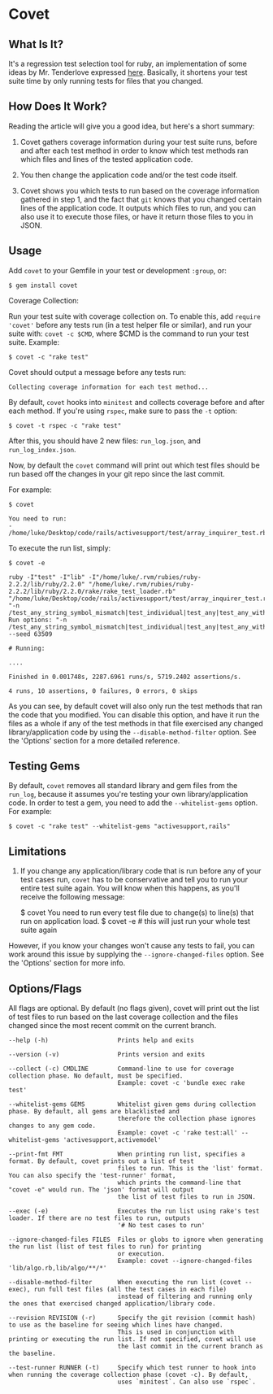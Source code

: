 Covet
=====

What Is It?
-----------

It's a regression test selection tool for ruby, an implementation
of some ideas by Mr. Tenderlove expressed
[here](http://tenderlovemaking.com/2015/02/13/predicting-test-failues.html).
Basically, it shortens your test suite time by only running tests for files that you changed.

How Does It Work?
-----------------

Reading the article will give you a good idea, but here's a short summary:

1) Covet gathers coverage information during your test suite runs, before and after
each test method in order to know which test methods ran which files and lines of the tested
application code.

2) You then change the application code and/or the test code itself.

3) Covet shows you which tests to run based on the coverage information
gathered in step 1, and the fact that `git` knows that you changed
certain lines of the application code. It outputs which files to run, and
you can also use it to execute those files, or have it return those files to you
in JSON.

Usage
-----

Add `covet` to your Gemfile in your test or development `:group`, or:

    $ gem install covet

Coverage Collection:

Run your test suite with coverage collection on. To enable this,
add `require 'covet'` before any tests run (in a test helper file or similar),
and run your suite with: `covet -c $CMD`, where $CMD is the command to run your
test suite. Example:

    $ covet -c "rake test"

Covet should output a message before any tests run:

    Collecting coverage information for each test method...

By default, `covet` hooks into `minitest` and collects coverage before
and after each method. If you're using `rspec`, make sure to pass the `-t`
option:

    $ covet -t rspec -c "rake test"

After this, you should have 2 new files: `run_log.json`, and
`run_log_index.json`.

Now, by default the `covet` command will print out which test
files should be run based off the changes in your git repo since
the last commit.

For example:

    $ covet

    You need to run:
    - /home/luke/Desktop/code/rails/activesupport/test/array_inquirer_test.rb

To execute the run list, simply:

    $ covet -e

    ruby -I"test" -I"lib" -I"/home/luke/.rvm/rubies/ruby-2.2.2/lib/ruby/2.2.0" "/home/luke/.rvm/rubies/ruby-2.2.2/lib/ruby/2.2.0/rake/rake_test_loader.rb" "/home/luke/Desktop/code/rails/activesupport/test/array_inquirer_test.rb" "-n /test_any_string_symbol_mismatch|test_individual|test_any|test_any_with_block/"
    Run options: "-n /test_any_string_symbol_mismatch|test_individual|test_any|test_any_with_block/" --seed 63509

    # Running:

    ....

    Finished in 0.001748s, 2287.6961 runs/s, 5719.2402 assertions/s.

    4 runs, 10 assertions, 0 failures, 0 errors, 0 skips

As you can see, by default covet will also only run the test methods that ran
the code that you modified. You can disable this option, and have it run the
files as a whole if any of the test methods in that file exercised any
changed library/application code by using the `--disable-method-filter`
option. See the 'Options' section for a more detailed reference.

Testing Gems
------------

By default, `covet` removes all standard library and gem files from the `run_log`, because
it assumes you're testing your own library/application code. In order to test a gem, you need to add the
`--whitelist-gems` option. For example:

    $ covet -c "rake test" --whitelist-gems "activesupport,rails"

Limitations
-----------

1) If you change any application/library code that is run before any of your test
cases run, `covet` has to be conservative and tell you to run your entire test
suite again. You will know when this happens, as you'll receive the following
message:


    $ covet
    You need to run every test file due to change(s) to line(s) that run on application load.
    $ covet -e # this will just run your whole test suite again

However, if you know your changes won't cause any tests to fail, you can work
around this issue by supplying the `--ignore-changed-files` option. See the
'Options' section for more info.

Options/Flags
-------------

All flags are optional. By default (no flags given), covet will print out the list of test
files to run based on the last coverage collection and the files changed since the most recent commit
on the current branch.

    --help (-h)                   Prints help and exits

    --version (-v)                Prints version and exits

    --collect (-c) CMDLINE        Command-line to use for coverage collection phase. No default, must be specified.
                                  Example: covet -c 'bundle exec rake test'

    --whitelist-gems GEMS         Whitelist given gems during collection phase. By default, all gems are blacklisted and
                                  therefore the collection phase ignores changes to any gem code.
                                  Example: covet -c 'rake test:all' --whitelist-gems 'activesupport,activemodel'

    --print-fmt FMT               When printing run list, specifies a format. By default, covet prints out a list of test
                                  files to run. This is the 'list' format. You can also specify the 'test-runner' format,
                                  which prints the command-line that "covet -e" would run. The 'json' format will output
                                  the list of test files to run in JSON.

    --exec (-e)                   Executes the run list using rake's test loader. If there are no test files to run, outputs
                                  '# No test cases to run'

    --ignore-changed-files FILES  Files or globs to ignore when generating the run list (list of test files to run) for printing
                                  or execution.
                                  Example: covet --ignore-changed-files 'lib/algo.rb,lib/algo/**/*'

    --disable-method-filter       When executing the run list (covet --exec), run full test files (all the test cases in each file)
                                  instead of filtering and running only the ones that exercised changed application/library code.

    --revision REVISION (-r)      Specify the git revision (commit hash) to use as the baseline for seeing which lines have changed.
                                  This is used in conjunction with printing or executing the run list. If not specified, covet will use
                                  the last commit in the current branch as the baseline.

    --test-runner RUNNER (-t)     Specify which test runner to hook into when running the coverage collection phase (covet -c). By default,
                                  uses `minitest`. Can also use `rspec`.


